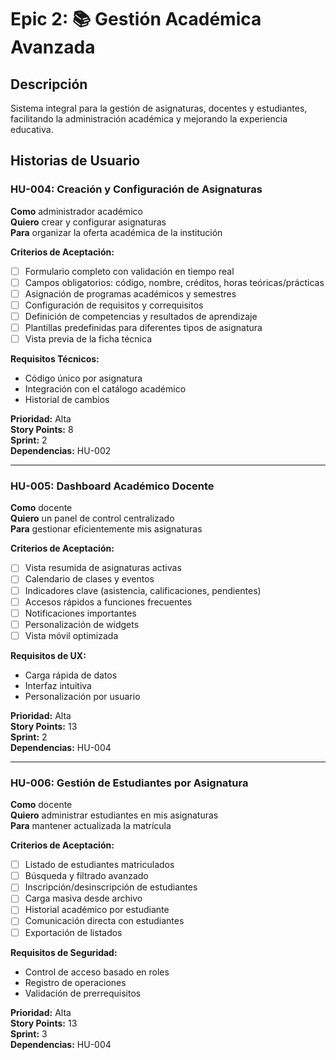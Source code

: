 # Epic 2: 📚 Gestión Académica Avanzada

## Descripción

Sistema integral para la gestión de asignaturas, docentes y estudiantes, facilitando la administración académica y mejorando la experiencia educativa.

## Historias de Usuario

### HU-004: Creación y Configuración de Asignaturas

**Como** administrador académico  
**Quiero** crear y configurar asignaturas  
**Para** organizar la oferta académica de la institución

**Criterios de Aceptación:**

- [ ] Formulario completo con validación en tiempo real
- [ ] Campos obligatorios: código, nombre, créditos, horas teóricas/prácticas
- [ ] Asignación de programas académicos y semestres
- [ ] Configuración de requisitos y correquisitos
- [ ] Definición de competencias y resultados de aprendizaje
- [ ] Plantillas predefinidas para diferentes tipos de asignatura
- [ ] Vista previa de la ficha técnica

**Requisitos Técnicos:**

- Código único por asignatura
- Integración con el catálogo académico
- Historial de cambios

**Prioridad:** Alta  
**Story Points:** 8  
**Sprint:** 2  
**Dependencias:** HU-002

---

### HU-005: Dashboard Académico Docente

**Como** docente  
**Quiero** un panel de control centralizado  
**Para** gestionar eficientemente mis asignaturas

**Criterios de Aceptación:**

- [ ] Vista resumida de asignaturas activas
- [ ] Calendario de clases y eventos
- [ ] Indicadores clave (asistencia, calificaciones, pendientes)
- [ ] Accesos rápidos a funciones frecuentes
- [ ] Notificaciones importantes
- [ ] Personalización de widgets
- [ ] Vista móvil optimizada

**Requisitos de UX:**

- Carga rápida de datos
- Interfaz intuitiva
- Personalización por usuario

**Prioridad:** Alta  
**Story Points:** 13  
**Sprint:** 2  
**Dependencias:** HU-004

---

### HU-006: Gestión de Estudiantes por Asignatura

**Como** docente  
**Quiero** administrar estudiantes en mis asignaturas  
**Para** mantener actualizada la matrícula

**Criterios de Aceptación:**

- [ ] Listado de estudiantes matriculados
- [ ] Búsqueda y filtrado avanzado
- [ ] Inscripción/desinscripción de estudiantes
- [ ] Carga masiva desde archivo
- [ ] Historial académico por estudiante
- [ ] Comunicación directa con estudiantes
- [ ] Exportación de listados

**Requisitos de Seguridad:**

- Control de acceso basado en roles
- Registro de operaciones
- Validación de prerrequisitos

**Prioridad:** Alta  
**Story Points:** 13  
**Sprint:** 3  
**Dependencias:** HU-004
